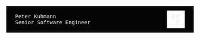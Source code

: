 <div style="font-family: monospace; padding: 12px 24px; color: white; background: #050505; display: flex; flex-direction: row; justify-content: space-between; align-items: center; gap: 16px; flex-wrap: wrap;">
    <div>
        <div>Peter Kuhmann</div>
        <div>Senior Software Engineer</div>
    </div>
    <img src="assets/logo-dark-mode-no-bg.png" width="1000" height="1000" style="width: auto; height: 48px;">
</div>